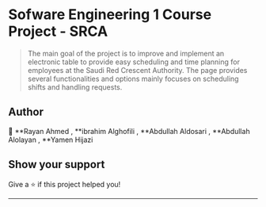 # Sofware Engineering 1 Course Project - SRCA


> The main goal of the project is to improve and implement an electronic table to 
provide easy scheduling and time planning for employees at the Saudi Red Crescent 
Authority.
The page provides several functionalities and options mainly focuses on 
scheduling shifts and handling requests.





## Author
👤 **Rayan Ahmed ,  **ibrahim Alghofili , **Abdullah Aldosari , **Abdullah Alolayan , **Yamen Hijazi
## Show your support
Give a ⭐️ if this project helped you!
***
